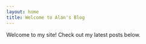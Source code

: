 ```yaml
---
layout: home
title: Welcome to Alan's Blog
---
```


Welcome to my site! Check out my latest posts below.
